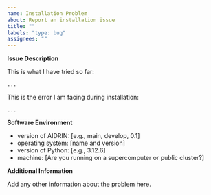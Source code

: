 ```yaml
---
name: Installation Problem
about: Report an installation issue
title: ""
labels: "type: bug"
assignees: ""
---
```


**Issue Description**

This is what I have tried so far:

```commandline
...
```

This is the error I am facing during installation:

```
...
```

**Software Environment**

- version of AIDRIN: [e.g., main, develop, 0.1]
- operating system: [name and version]
- version of Python: [e.g., 3.12.6]
- machine: [Are you running on a supercomputer or public cluster?]

**Additional Information**

Add any other information about the problem here.
